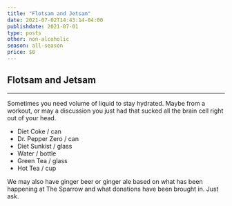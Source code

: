 ```yaml
---
title: "Flotsam and Jetsam"
date: 2021-07-02T14:43:14-04:00
publishdate: 2021-07-01
type: posts
other: non-alcoholic
season: all-season
price: $0
---
```

## Flotsam and Jetsam
---
Sometimes you need volume of liquid to stay hydrated.  Maybe from a workout, or may a discussion you just had that sucked all the brain cell right out of your head.

* Diet Coke / can
* Dr. Pepper Zero / can
* Diet Sunkist / glass
* Water / bottle
* Green Tea / glass
* Hot Tea / cup

We may also have ginger beer or ginger ale based on what has been happening at The Sparrow and what donations have been brought in.  Just ask.


